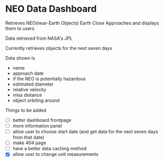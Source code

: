 # NEO Data Dashboard
 
Retrieves NEO(near-Earth Objects) Earth Close Approaches and displays them to users

Data retrieved from NASA's JPL

Currently retrieves objects for the next seven days

Data shown is
- name
- approach date
- if the NEO is potentially hazardous
- estimated diameter
- relative velocity
- miss distance
- object orbiting around

Things to be added
- [ ] better dashboard frontpage
- [ ] more information panel
- [ ] allow user to choose start date (and get data for the next seven days from that date)
- [ ] make 404 page
- [ ] have a better data caching method
- [x] allow user to change unit measurements